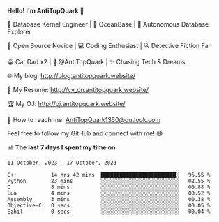 
**Hello! I'm AntiTopQuark 👋**

🔧 Database Kernel Engineer | 🌊 OceanBase | 🤖 Autonomous Database Explorer

🌱 Open Source Novice | 💻 Coding Enthusiast | 🔍 Detective Fiction Fan

😸 Cat Dad x2 | 🎉 @AntiTopQuark | ✨ Chasing Tech & Dreams

🌐 My blog: http://blog.antitopquark.website/

📄 My Resume: http://cv_cn.antitopquark.website/

🏆 My OJ: http://oj.antitopquark.website/

📧 How to reach me: AntiTopQuark1350@outlook.com

Feel free to follow my GitHub and connect with me! 😄

📊 **The last 7 days I spent my time on** 

<!--START_SECTION:waka-->
```text
11 October, 2023 - 17 October, 2023

C++           14 hrs 42 mins  ████████████████████████░   95.55 % 
Python        23 mins         ░░░░░░░░░░░░░░░░░░░░░░░░░   02.55 % 
C             8 mins          ░░░░░░░░░░░░░░░░░░░░░░░░░   00.88 % 
Lua           4 mins          ░░░░░░░░░░░░░░░░░░░░░░░░░   00.52 % 
Assembly      3 mins          ░░░░░░░░░░░░░░░░░░░░░░░░░   00.38 % 
Objective-C   0 secs          ░░░░░░░░░░░░░░░░░░░░░░░░░   00.05 % 
Ezhil         0 secs          ░░░░░░░░░░░░░░░░░░░░░░░░░   00.04 %
```
<!--END_SECTION:waka-->


